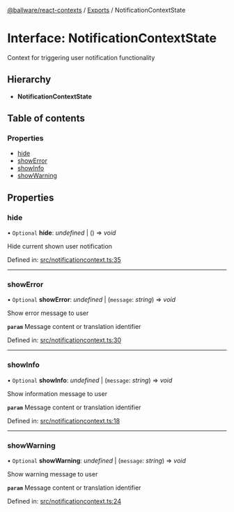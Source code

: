 [@ballware/react-contexts](../README.md) / [Exports](../modules.md) / NotificationContextState

# Interface: NotificationContextState

Context for triggering user notification functionality

## Hierarchy

* **NotificationContextState**

## Table of contents

### Properties

- [hide](notificationcontextstate.md#hide)
- [showError](notificationcontextstate.md#showerror)
- [showInfo](notificationcontextstate.md#showinfo)
- [showWarning](notificationcontextstate.md#showwarning)

## Properties

### hide

• `Optional` **hide**: *undefined* \| () => *void*

Hide current shown user notification

Defined in: [src/notificationcontext.ts:35](https://github.com/frankball/ballware-react-contexts/blob/db6431c/src/notificationcontext.ts#L35)

___

### showError

• `Optional` **showError**: *undefined* \| (`message`: *string*) => *void*

Show error message to user

**`param`** Message content or translation identifier

Defined in: [src/notificationcontext.ts:30](https://github.com/frankball/ballware-react-contexts/blob/db6431c/src/notificationcontext.ts#L30)

___

### showInfo

• `Optional` **showInfo**: *undefined* \| (`message`: *string*) => *void*

Show information message to user

**`param`** Message content or translation identifier

Defined in: [src/notificationcontext.ts:18](https://github.com/frankball/ballware-react-contexts/blob/db6431c/src/notificationcontext.ts#L18)

___

### showWarning

• `Optional` **showWarning**: *undefined* \| (`message`: *string*) => *void*

Show warning message to user

**`param`** Message content or translation identifier

Defined in: [src/notificationcontext.ts:24](https://github.com/frankball/ballware-react-contexts/blob/db6431c/src/notificationcontext.ts#L24)
